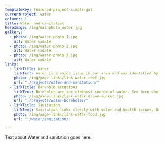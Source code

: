 ```yaml
---
templateKey: featured-project-simple-gal
currentProject: water
columns: 1
title: Water and sanitation
heroImage: /img/mainphoto_water.jpg
gallery:
  - photo: /img/water-photo-1.jpg
    alt: Water update    
  - photo: /img/water-photo-2.jpg
    alt: Water update    
  - photo: /img/water-photo-3.jpg
    alt: Water update        
links:
  - linkTitle: Water
    linkText: Water is a major issue in our area and was identified by our community as one of the highest priorities. Rotary International supported us in 2011 - 2013 to put in 38 new wells, and further funding is in the pipeline.
    photo: /img/page-links/link-water-roof.jpg
    url: "./projects/water-and-sanitation/" 
  - linkTitle: Borehole Locations
    linkText: Boreholes are the cleanest source of water. See here where the 2011 - 2013 Rotary International funded wells were dug.    
    photo: /img/page-links/link-water-green-bucket.jpg
    url: "./projects/water-boreholes/"
  - linkTitle: Sanitation
    linkText: Sanitation links closely with water and health issues. Our Tapping Potential group links all of these areas.
    photo: /img/page-links/link-water-food.jpg   
    url: "./water/sanitation/"     

---
```



Text about Water and sanitation goes here.

